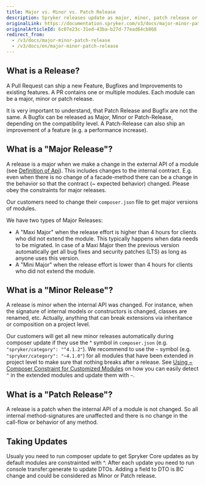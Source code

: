 ```yaml
---
title: Major vs. Minor vs. Patch Release
description: Spryker releases update as major, minor, patch release or a bugfix. Learn more about them in this article.
originalLink: https://documentation.spryker.com/v3/docs/major-minor-patch-release
originalArticleId: 6c07e23c-31ed-43ba-b27d-77ead64cb868
redirect_from:
  - /v3/docs/major-minor-patch-release
  - /v3/docs/en/major-minor-patch-release
---
```


## What is a Release?

A Pull Request can ship a new Feature, Bugfixes and Improvements to existing features. A PR contains one or multiple modules. Each module can be a major, minor or patch release.

It is very important to understand, that Patch Release and Bugfix are not the same. A Bugfix can be released as Major, Minor or Patch-Release, depending on the compatibility level. A Patch-Release can also ship an improvement of a feature (e.g. a performance increase).

## What is a "Major Release"?

A release is a major when we make a change in the external API of a module (see [Definition of Api](/docs/scos/dev/developer-guides/201907.0/architecture-guide/module-api/definition-of-module-api.html)). This includes changes to the internal contract. E.g. even when there is no change of a facade-method there can be a change in the behavior so that the contract (~ expected behavior) changed. Please obey the constraints for major releases.

Our customers need to change their `composer.json` file to get major versions of modules.

We have two types of Major Releases:

* A "Maxi Major" when the release effort is higher than 4 hours for clients who did not extend the module. This typically happens when data needs to be migrated. In case of a Maxi Major then the previous version automatically get all bug fixes and security patches (LTS) as long as anyone uses this version.
* A "Mini Major" when the release effort is lower than 4 hours for clients who did not extend the module.

## What is a "Minor Release"?

A release is minor when the internal API was changed. For instance, when the signature of internal models or constructors is changed, classes are renamed, etc. Actually, anything that can break extensions via inheritance or composition on a project level.

Our customers will get all new minor releases automatically during composer update if they use the ^ symbol in `composer.json` (e.g. `"spryker/category": "^4.1.2"`). We recommend to use the `~` symbol (e.g. `"spryker/category": "~4.1.0"`) for all modules that have been extended in project level to make sure that nothing breaks after a release. See [Using ~ Composer Constraint for Customized Modules](/docs/scos/dev/developer-guides/201907.0/architecture-guide/module-api/using-composer-constraint-for-customized-modules.html) on how you can easily detect `^` in the extended modules and update them with `~`.

## What is a "Patch Release"?

A release is a patch when the internal API of a module is not changed. So all internal method-signatures are unaffected and there is no change in the call-flow or behavior of any method.

## Taking Updates

Usualy you need to run composer update to get Spryker Core updates as by default modules are constrainted with ^. After each update you need to run console transfer:generate to update DTOs. Adding a field to DTO is BC change and could be considered as Minor or Patch release.
